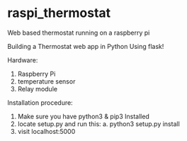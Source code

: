 # raspi_thermostat
Web based thermostat running on a raspberry pi

Building a Thermostat web app in Python Using flask!

Hardware:
1. Raspberry Pi
2. temperature sensor
3. Relay module



Installation procedure:

1. Make sure you have python3 &  pip3 Installed
2. locate setup.py and run this:
    a. python3 setup.py install
3. visit localhost:5000
